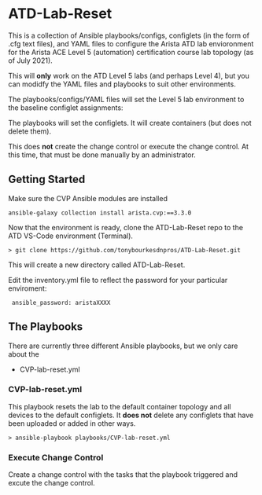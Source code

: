 # ATD-Lab-Reset

This is a collection of Ansible playbooks/configs, configlets (in the form of .cfg text files), and YAML files to configure the Arista ATD lab envioronment 
for the Arista ACE Level 5 (automation) certification course lab topology (as of July 2021). 

This will **only** work on the ATD Level 5 labs (and perhaps Level 4), but you can modidfy the YAML files and playbooks to suit other environments. 

The playbooks/configs/YAML files will set the Level 5 lab environment to the baseline configlet assignments: 

The playbooks will set the configlets. It will create containers (but does not delete them). 

This does **not** create the change control or execute the change control. At this time, that must be done manually by an administrator. 

## Getting Started

Make sure the CVP Ansible modules are installed 

    ansible-galaxy collection install arista.cvp:==3.3.0

Now that the environment is ready, clone the ATD-Lab-Reset repo to the ATD VS-Code environment (Terminal). 

    > git clone https://github.com/tonybourkesdnpros/ATD-Lab-Reset.git
    
This will create a new directory called ATD-Lab-Reset.

Edit the inventory.yml file to reflect the password for your particular enviroment: 

<code>           ansible_password: aristaXXXX</code>

## The Playbooks

There are currently three different Ansible playbooks, but we only care about the 

* CVP-lab-reset.yml


### CVP-lab-reset.yml

This playbook resets the lab to the default container topology and all devices to the default configlets. It **does not** delete any configlets that have been uploaded or added in other ways. 

    > ansible-playbook playbooks/CVP-lab-reset.yml

### Execute Change Control

Create a change control with the tasks that the playbook triggered and excute the change control. 
    
